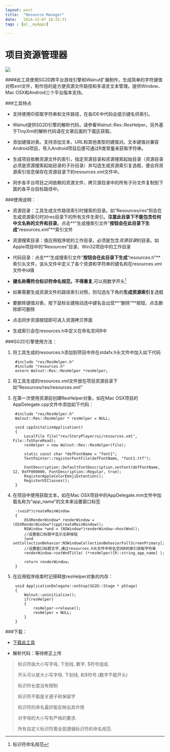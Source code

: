 ```yaml
---
layout: post
title:  "Resource Manager"
date:   2014-12-07 18:25:31
tags : [pl__myApps]

---
```

# 项目资源管理器

![](http://geequlim.qiniudn.com/QQ20141207-1.png)

####此工具使用SG2D跨平台游戏引擎和Walnut扩展制作，生成简单的字符键值对照xml文件，制作目的是方便资源文件路径和多语言文本管理。提供Window、Mac OSX和Android三个平台版本支持。

###工具特点

* 支持使用ID获取字符串和文件路径，在各IDE中代码会提示键名供索引。

* Walnut提供SG2D引擎的解析代码，请参看Walnut::Res::ResHelper。另外基于TinyXml的解析代码请在文章后面的下载区获取。

* 添加键值对表。支持添加文本，URL和其他类型的键值对。文本键值对兼容Android项目，导入Android项目后便可通过R类常量来获取字符串。

* 生成项目依赖资源文件的索引，指定资源目录和资源搜索起始目录（资源目录必须是资源搜索起始目录的子孙目录）并勾选生成资源索引复选框，便会将资源索引信息保存在资源目录下的resources.xml文件中。

* 同步各平台项目之间依赖的资源文件，拷贝源目录中的所有子孙文件复制到下面的各平台目标路径中。

###使用说明：

* 资源目录：工具生成文件路径索引时搜索的目录。如“Resources/res“则会在生成资源索引时对res目录下的所有文件生索引。**注意此目录下不能包含任何中文名称的文件和目录**。点击**“生成搜索引文件”**按钮会在此目录下生成**“resources.xml”**索引文件

* 资源搜索目录：值应用程序呢的工作目录，必须是包含*资源目录*的目录。如Apple项目中的“Resources”目录、Win32项目中的工作目录

* 代码目录：点击**“生成搜索引文件”**按钮会在此目录下生成**“resources.h”**索引头文件，该头文件中定义了各个资源和字符串的键名和在resources.xml文件中id值

* **键名称需符合标识符命名规范，不得重复**,可以用数字开头[^1]

* 如果需要生成资源文件的路径索引对照，则勾选左下角的**生成资源索引**复选框

* 要删除键值对表，按下鼠标左键拖动选中键名会出现**“删除”**按钮，点击删除即可删除

* 点击同步资源按钮即可进入资源拷贝界面

* 生成索引会在resources.h中定义在命名空间R中

###SG2D引擎使用方法：
1. 将工具生成的resources.h添加到项目中并在stdafx.h头文件中加入如下代码

        #include "res/ResHelper.h"
        #include "resources.h"
        extern Walnut::Res::ResHelper *resHelper;

2. 将工具生成的resources.xml文件放在项目资源目录下如“Resources/res/resources.xml”

3. 在第一次使用资源前创建ResHelper对象，如在Mac OSX项目的AppDelegate.cpp文件中添加如下代码：

        #include "res/ResHelper.h"
        Walnut::Res::ResHelper * resHelper = NULL;

        void cppInitalizeApplication()
        {
            LocalFile file("res/StoryPlayer/ui/resources.xml", File::foShareRead);
            resHelper = new Walnut::Res::ResHelper(file);
            
            static const char *defFontName = "font1";
            TextPainter::registerFontFile(defFontName, "font1.ttf");
            
            FontDescription::DefaultFontDescription.setFont(defFontName, 12, 0xFF000000, FontDescription::Regular, true);
            RegisterAppleColorEmojiExtention();
            RegisterUIClasses();
        }

4. 在项目中使用获取文本，如在Mac OSX项目中的AppDelegate.mm文件中加载名称为“app_name”的文本来设置窗口标签

        -(void*)createMainWindow
        {
            OSXRenderWindow* renderWindow = (OSXRenderWindow*)cppCreateMainWindow();
            NSWindow *wnd = (NSWindow*)renderWindow->hostWnd();
            //设置窗口标题中显示全屏按钮
            [wnd setCollectionBehavior:NSWindowCollectionBehaviorFullScreenPrimary];
            //设置窗口标题文字,通过resources.h头文件中命名空间R的索引获取字符串
            renderWindow->setWndTitle( (*resHelper)[R::string_app_name] );
        
            return renderWindow;
        }
        
5. 在应用程序结束时记得释放resHelper对象的内存：
        
        void ApplicationDelegate::onStop(SG2D::Stage * pStage)
        {
            Walnut::uninitialize();
            if(resHelper)
        	{
        	    resHelper->release();
        	    resHelper = NULL;
        	}
        }

###下载：
* [下载此工具]( http://pan.baidu.com/s/1c09xwlU)

* 解析代码：等待修正上传






[^1]:标识符命名规范
>标识符由大小写字母, 下划线, 数字, $符号组成.  
>
> 开头可以是大小写字母, 下划线, 和$符号.(数字不能开头)  
> 
> 标识符长度没有限制  
> 
> 标识符不能是关键子和保留字  
> 
> 标识符的命名最好能反映出其作用  
> 
> 对字母的大小写有严格的要求.      
> 
> 所有自定义标识符需全部遵循标识符的命名规范.  